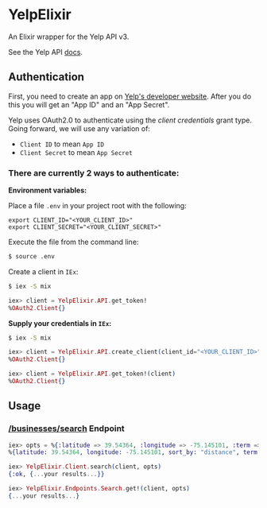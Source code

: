 # YelpElixir

An Elixir wrapper for the Yelp API v3.

See the Yelp API [docs](https://www.yelp.com/developers/documentation/v3/).

## Authentication

First, you need to create an app on [Yelp's developer website](https://www.yelp.com/developers/v3/manage_app). After you do this you will get an "App ID" and an "App Secret".

Yelp uses OAuth2.0 to authenticate using the *client credentials* grant type. Going forward, we will use any variation of:

* `Client ID` to mean `App ID`
* `Client Secret` to mean `App Secret`

### There are currently 2 ways to authenticate:

**Environment variables:**

Place a file `.env` in your project root with the following:

    export CLIENT_ID="<YOUR_CLIENT_ID>"
    export CLIENT_SECRET="<YOUR_CLIENT_SECRET>"

Execute the file from the command line:

```bash
$ source .env
```

Create a client in `IEx`:

```bash
$ iex -S mix
```
```elixir
iex> client = YelpElixir.API.get_token!
%OAuth2.Client{}
```

**Supply your credentials in `IEx`:**

```bash
$ iex -S mix
```
```elixir
iex> client = YelpElixir.API.create_client(client_id="<YOUR_CLIENT_ID>", client_secret="<YOUR_CLIENT_SECRET>")
%OAuth2.Client{}

iex> client = YelpElixir.API.get_token!(client)
%OAuth2.Client{}
```

## Usage

### [/businesses/search](https://www.yelp.com/developers/documentation/v3/business_search) Endpoint

```elixir
iex> opts = %{:latitude => 39.54364, :longitude => -75.145101, :term => "italian", :sort_by => "distance"}
%{latitude: 39.54364, longitude: -75.145101, sort_by: "distance", term: "italian"}

iex> YelpElixir.Client.search(client, opts)
{:ok, {...your results...}}

iex> YelpElixir.Endpoints.Search.get!(client, opts)
{...your results...}
```
